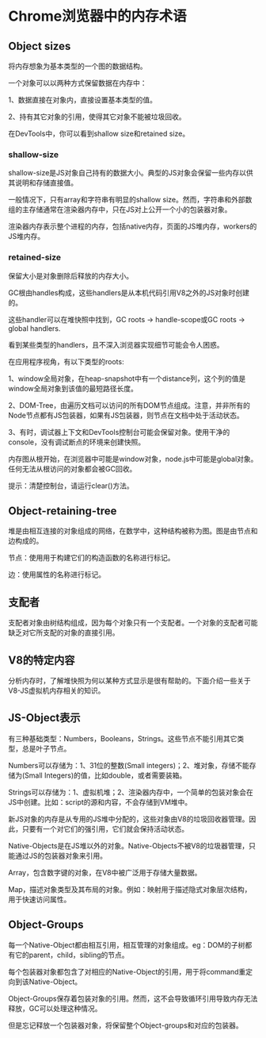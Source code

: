# Chrome浏览器中的内存术语

## Object sizes

将内存想象为基本类型的一个图的数据结构。

一个对象可以以两种方式保留数据在内存中：

1、数据直接在对象内，直接设置基本类型的值。

2、持有其它对象的引用，使得其它对象不能被垃圾回收。

在DevTools中，你可以看到shallow size和retained size。

### shallow-size

shallow-size是JS对象自己持有的数据大小。典型的JS对象会保留一些内存以供其说明和存储直接值。

一般情况下，只有array和字符串有明显的shallow size。然而，字符串和外部数组的主存储通常在渲染器内存中，只在JS对上公开一个小的包装器对象。

渲染器内存表示整个进程的内存，包括native内存，页面的JS堆内存，workers的JS堆内存。

### retained-size

保留大小是对象删除后释放的内存大小。

GC根由handles构成，这些handlers是从本机代码引用V8之外的JS对象时创建的。

这些handler可以在堆快照中找到，GC roots -> handle-scope或GC roots -> global handlers.

看到某些类型的handlers，且不深入浏览器实现细节可能会令人困惑。

在应用程序视角，有以下类型的roots:

1、window全局对象，在heap-snapshot中有一个distance列，这个列的值是window全局对象到该值的最短路径长度。

2、DOM-Tree，由遍历文档可以访问的所有DOM节点组成。注意，并非所有的Node节点都有JS包装器，如果有JS包装器，则节点在文档中处于活动状态。

3、有时，调试器上下文和DevTools控制台可能会保留对象。使用干净的console，没有调试断点的环境来创建快照。

内存图从根开始，在浏览器中可能是window对象，node.js中可能是global对象。任何无法从根访问的对象都会被GC回收。

提示：清楚控制台，请运行clear()方法。

## Object-retaining-tree

堆是由相互连接的对象组成的网络，在数学中，这种结构被称为图。图是由节点和边构成的。

节点：使用用于构建它们的构造函数的名称进行标记。

边：使用属性的名称进行标记。

## 支配者

支配者对象由树结构组成，因为每个对象只有一个支配者。一个对象的支配者可能缺乏对它所支配的对象的直接引用。

## V8的特定内容

分析内存时，了解堆快照为何以某种方式显示是很有帮助的。下面介绍一些关于V8-JS虚拟机内存相关的知识。

## JS-Object表示

有三种基础类型：Numbers，Booleans，Strings。这些节点不能引用其它类型，总是叶子节点。

Numbers可以存储为：1、31位的整数(Small integers)；2、堆对象，存储不能存储为(Small Integers)的值，比如double，或者需要装箱。

Strings可以存储为：1、虚拟机堆；2、渲染器内存中，一个简单的包装对象会在JS中创建。比如：script的源和内容，不会存储到VM堆中。

新JS对象的内存是从专用的JS堆中分配的，这些对象由V8的垃圾回收器管理。因此，只要有一个对它们的强引用，它们就会保持活动状态。

Native-Objects是在JS堆以外的对象。Native-Objects不被V8的垃圾器管理，只能通过JS的包装器对象来引用。

Array，包含数字键的对象，在V8中被广泛用于存储大量数据。

Map，描述对象类型及其布局的对象。例如：映射用于描述隐式对象层次结构，用于快速访问属性。


## Object-Groups

每一个Native-Object都由相互引用，相互管理的对象组成。eg：DOM的子树都有它的parent，child，sibling的节点。

每个包装器对象都包含了对相应的Native-Object的引用，用于将command重定向到该Native-Object。

Object-Groups保存着包装对象的引用。然而，这不会导致循环引用导致内存无法释放，GC可以处理这种情况。

但是忘记释放一个包装器对象，将保留整个Object-groups和对应的包装器。